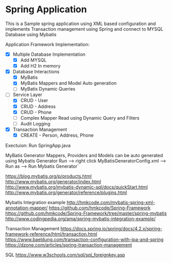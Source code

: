 # Spring Application
This is a Sample spring application using XML based configuration 
and implements Transaction management using Spring 
and connect to MYSQL Database using Mybatis

Application Framework Implementation:
 - [x] Multiple Database Implementation
	 - [x] Add MYSQL 
	 - [x] Add H2 In memory 
 - [x] Database Interactions
	 - [x] MyBatis 	
 	 - [x] MyBatis Mappers and Model Auto generation
	 - [ ] MyBatis Dynamic Queries
 - [ ] Service Layer
	 - [x] CRUD - User
	 - [x] CRUD - Address 
	 - [x] CRUD - Phone
	 - [ ] Complex Mapper Read using Dynamic Query and Filters	 
	 - [ ] Audit Logging
 - [x] Transaction Management 
 	 - [x] CREATE - Person, Address, Phone

Exectuion:
Run SpringApp.java


 
 MyBatis Generator
 Mappers, Providers and Models can be auto generated using Mybatis Generator
 Run --> right click MyBatisGeneratorConfig.xml --> Run as --> Run Mybatis Generator`
 
 https://blog.mybatis.org/p/products.html
 http://www.mybatis.org/generator/index.html
 http://www.mybatis.org/mybatis-dynamic-sql/docs/quickStart.html
 http://www.mybatis.org/generator/reference/plugins.html
 
 Mybatis Integration example
 http://hmkcode.com/mybatis-spring-xml-annotation-mapper/
 https://github.com/hmkcode/Spring-Framework
 https://github.com/hmkcode/Spring-Framework/tree/master/spring-mybatis
 http://www.codingpedia.org/ama/spring-mybatis-integration-example/
 
 Transaction Management
 https://docs.spring.io/spring/docs/4.2.x/spring-framework-reference/html/transaction.html
 https://www.baeldung.com/transaction-configuration-with-jpa-and-spring
 https://dzone.com/articles/spring-transaction-management
 
 SQL 
 https://www.w3schools.com/sql/sql_foreignkey.asp

	
	